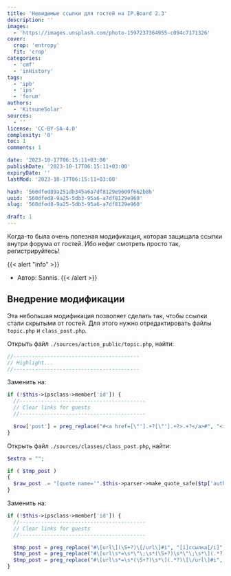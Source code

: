 ```yaml
---
title: 'Невидимые ссылки для гостей на IP.Board 2.3'
description: ''
images:
  - 'https://images.unsplash.com/photo-1597237364955-c094c7171326'
cover:
  crop: 'entropy'
  fit: 'crop'
categories:
  - 'cmf'
  - 'inHistory'
tags:
  - 'ipb'
  - 'ips'
  - 'forum'
authors:
  - 'KitsuneSolar'
sources:
  - ''
license: 'CC-BY-SA-4.0'
complexity: '0'
toc: 1
comments: 1

date: '2023-10-17T06:15:11+03:00'
publishDate: '2023-10-17T06:15:11+03:00'
expiryDate: ''
lastMod: '2023-10-17T06:15:11+03:00'

hash: '560dfed89a251db345a6a7df8129e9600f662b8b'
uuid: '560dfed8-9a25-5db3-95a6-a7df8129e960'
slug: '560dfed8-9a25-5db3-95a6-a7df8129e960'

draft: 1
---
```


Когда-то была очень полезная модификация, которая защищала ссылки внутри форума от гостей. Ибо нефиг смотреть просто так, регистрируйтесь!

<!--more-->

{{< alert "info" >}}
- Автор: Sannis.
{{< /alert >}}

## Внедрение модификации

Эта небольшая модификация позволяет сделать так, чтобы ссылки стали скрытыми от гостей. Для этого нужно отредактировать файлы `topic.php` и `class_post.php`.

Открыть файл `./sources/action_public/topic.php`, найти:

```php
//-----------------------------------------
// Highlight...
//-----------------------------------------
```


Заменить на:

```php
if (!$this->ipsclass->member['id']) {
  //-----------------------------------------
  // Clear links for guests
  //-----------------------------------------

  $row['post'] = preg_replace("#<a href=[\"'].+?[\"'].+?>.+?</a>#", "<i>ссылка</i>", $row['post']);
}
```

Открыть файл `./sources/classes/class_post.php`, найти:

```php
$extra = "";

if ( $tmp_post )
{
  $raw_post .= "[quote name='".$this->parser->make_quote_safe($tp['author_name'])."' date='".$this->parser->make_quote_safe($this->ipsclass->get_date( $tp['post_date'], 'LONG', 1 ))."' post='".$tp['pid']."']\n$tmp_post\n".$extra.'[/quote]'."\n\n\n";
}
```


Заменить на:

```php
if (!$this->ipsclass->member['id']) {
  //-----------------------------------------
  // Clear links for guests
  //-----------------------------------------

  $tmp_post = preg_replace("#\[url\](\S+?)\[/url\]#i", "[i]ссылка[/i]", $tmp_post);
  $tmp_post = preg_replace("#\[url\s*=\s*\"\;\s*(\S+?)\s*\"\;\s*\](.*?)\[\/url\]#i", "\\2", $tmp_post);
  $tmp_post = preg_replace("#\[url\s*=\s*(\S+?)\s*\](.*?)\[\/url\]#i", "\\2", $tmp_post);
}
```
